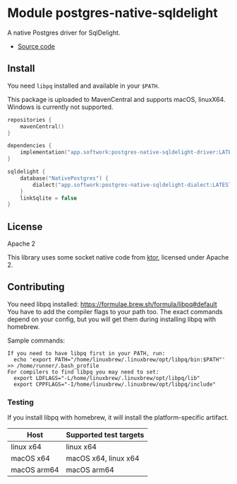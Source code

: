 # Module postgres-native-sqldelight

A native Postgres driver for SqlDelight.

- [Source code](https://github.com/hfhbd/postgres-native-sqldelight)

## Install

You need `libpq` installed and available in your `$PATH`.

This package is uploaded to MavenCentral and supports macOS, linuxX64.
Windows is currently not supported.

````kotlin
repositories {
    mavenCentral()
}

dependencies {
    implementation("app.softwork:postgres-native-sqldelight-driver:LATEST")
}

sqldelight {
    database("NativePostgres") {
        dialect("app.softwork:postgres-native-sqldelight-dialect:LATEST")
    }
    linkSqlite = false
}
````

## License

Apache 2

This library uses some socket native code from [ktor](https://github.com/ktorio/ktor), licensed under Apache 2. 

## Contributing

You need libpq installed: https://formulae.brew.sh/formula/libpq#default
You have to add the compiler flags to your path too.
The exact commands depend on your config, but you will get them during installing libpq with homebrew.

Sample commands:

```
If you need to have libpq first in your PATH, run:
  echo 'export PATH="/home/linuxbrew/.linuxbrew/opt/libpq/bin:$PATH"' >> /home/runner/.bash_profile
For compilers to find libpq you may need to set:
  export LDFLAGS="-L/home/linuxbrew/.linuxbrew/opt/libpq/lib"
  export CPPFLAGS="-I/home/linuxbrew/.linuxbrew/opt/libpq/include"
```

### Testing

If you install libpq with homebrew, it will install the platform-specific artifact.

| Host        | Supported test targets |
|-------------|------------------------|
| linux x64   | linux x64              |
| macOS x64   | macOS x64, linux x64   |
| macOS arm64 | macOS arm64            |
